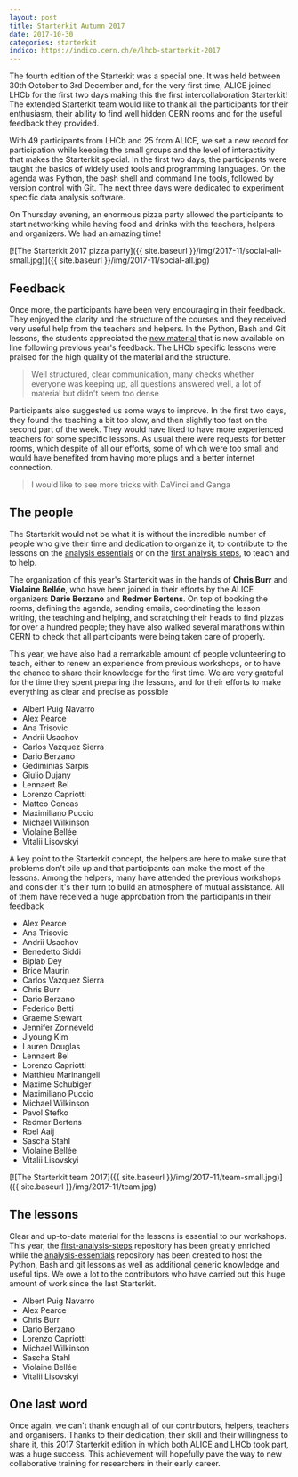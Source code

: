 ```yaml
---
layout: post
title: Starterkit Autumn 2017
date: 2017-10-30
categories: starterkit
indico: https://indico.cern.ch/e/lhcb-starterkit-2017
---
```


The fourth edition of the Starterkit was a special one. It was held between 30th October to 3rd December and, for the very first time, ALICE joined LHCb for the first two days making this the first intercollaboration Starterkit! The extended Starterkit team would like to thank all the participants for their enthusiasm, their ability to find well hidden CERN rooms and for the useful feedback they provided.

With 49 participants from LHCb and 25 from ALICE, we set a new record for participation while keeping the small groups and the level of interactivity that makes the Starterkit special. In the first two days, the participants were taught the basics of widely used tools and programming languages. On the agenda was Python, the bash shell and command line tools, followed by version control with Git. The next three days were dedicated to experiment specific data analysis software.

On Thursday evening, an enormous pizza party allowed the participants to start networking while having food and drinks with the teachers, helpers and organizers. We had an amazing time!

 [![The Starterkit 2017 pizza party]({{ site.baseurl }}/img/2017-11/social-all-small.jpg)]({{ site.baseurl }}/img/2017-11/social-all.jpg)

## Feedback

Once more, the participants have been very encouraging in their feedback. They enjoyed the clarity and the structure of the courses and they received very useful help from the teachers and helpers. In the Python, Bash and Git lessons, the students appreciated the [new material][analysis-essentials] that is now available on line following previous year's feedback. The LHCb specific lessons were praised for the high quality of the material and the structure.

> Well structured, clear communication, many checks whether everyone was keeping up, all questions answered well, a lot of material but didn't seem too dense

Participants also suggested us some ways to improve. In the first two days, they found the teaching a bit too slow, and then slightly too fast on the second part of the week. They would have liked to have more experienced teachers for some specific lessons. As usual there were requests for better rooms, which despite of all our efforts, some of which were too small and would have benefited from having more plugs and a better internet connection.

> I would like to see more tricks with DaVinci and Ganga

## The people

The Starterkit would not be what it is without the incredible number of people who give their time and dedication to organize it, to contribute to the lessons on the [analysis essentials][analysis-essentials] or on the [first analysis steps][first-ana-steps], to teach and to help.

The organization of this year's Starterkit was in the hands of **Chris Burr** and **Violaine Bellée**, who have been joined in their efforts by the ALICE organizers **Dario Berzano** and **Redmer Bertens**. On top of booking the rooms, defining the agenda, sending emails, coordinating the lesson writing, the teaching and helping, and scratching their heads to find pizzas for over a hundred people; they have also walked several marathons within CERN to check that all participants were being taken care of properly.

This year, we have also had a remarkable amount of people volunteering to teach, either to renew an experience from previous workshops, or to have the chance to share their knowledge for the first time. We are very grateful for the time they spent preparing the lessons, and for their efforts to make everything as clear and precise as possible

 * Albert Puig Navarro
 * Alex Pearce
 * Ana Trisovic
 * Andrii Usachov
 * Carlos Vazquez Sierra
 * Dario Berzano
 * Gediminias Sarpis
 * Giulio Dujany
 * Lennaert Bel
 * Lorenzo Capriotti
 * Matteo Concas
 * Maximiliano Puccio
 * Michael Wilkinson
 * Violaine Bellée
 * Vitalii Lisovskyi

A key point to the Starterkit concept, the helpers are here to make sure that problems don't pile up and that participants can make the most of the lessons. Among the helpers, many have attended the previous workshops and consider it's their turn to build an atmosphere of mutual assistance. All of them have received a huge approbation from the participants in their feedback

 * Alex Pearce
 * Ana Trisovic
 * Andrii Usachov
 * Benedetto Siddi
 * Biplab Dey
 * Brice Maurin
 * Carlos Vazquez Sierra
 * Chris Burr
 * Dario Berzano
 * Federico Betti
 * Graeme Stewart
 * Jennifer Zonneveld
 * Jiyoung Kim
 * Lauren Douglas
 * Lennaert Bel
 * Lorenzo Capriotti
 * Matthieu Marinangeli
 * Maxime Schubiger
 * Maximiliano Puccio
 * Michael Wilkinson
 * Pavol Stefko
 * Redmer Bertens
 * Roel Aaij
 * Sascha Stahl
 * Violaine Bellée
 * Vitalii Lisovskyi

 [![The Starterkit team 2017]({{ site.baseurl }}/img/2017-11/team-small.jpg)]({{ site.baseurl }}/img/2017-11/team.jpg)

## The lessons

Clear and up-to-date material for the lessons is essential to our workshops. This year, the [first-analysis-steps][first-ana-steps] repository has been greatly enriched while the [analysis-essentials][analysis-essentials] repository has been created to host the Python, Bash and git lessons as well as additional generic knowledge and useful tips. We owe a lot to the contributors who have carried out this huge amount of work since the last Starterkit.

 * Albert Puig Navarro
 * Alex Pearce
 * Chris Burr
 * Dario Berzano
 * Lorenzo Capriotti
 * Michael Wilkinson
 * Sascha Stahl
 * Violaine Bellée
 * Vitalii Lisovskyi

## One last word

Once again, we can't thank enough all of our contributors, helpers, teachers and organisers. Thanks to their dedication, their skill and their willingness to share it, this 2017 Starterkit edition in which both ALICE and LHCb took part, was a huge success. This achievement will hopefully pave the way to new collaborative training for researchers in their early career.

[first-ana-steps]: https://lhcb.github.io/starterkit-lessons/first-analysis-steps
[first-ana-issues]: https://github.com/lhcb/starterkit-lessons/issues
[analysis-essentials]: http://lhcb.github.io/analysis-essentials/
